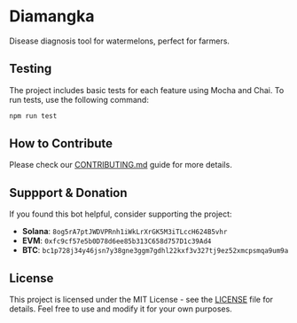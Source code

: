 # Diamangka

Disease diagnosis tool for watermelons, perfect for farmers.

## Testing

The project includes basic tests for each feature using Mocha and Chai. To run tests, use the following command:

```bash
npm run test
```

## How to Contribute

Please check our [CONTRIBUTING.md](CONTRIBUTING.md) guide for more details.

## Suppport & Donation

If you found this bot helpful, consider supporting the project:

- **Solana**: `8og5rA7ptJWDVPRnh1iWkLrXrGK5M3iTLccH624B5vhr`
- **EVM**: `0xfc9cf57e5b0D78d6ee85b313C658d757D1c39Ad4`
- **BTC**: `bc1p728j34y46jsn7y38gne3ggm7gdhl22kxf3v327tj9ez52xmcpsmqa9um9a`

## License

This project is licensed under the MIT License - see the [LICENSE](LICENSE) file for details. Feel free to use and modify it for your own purposes.
